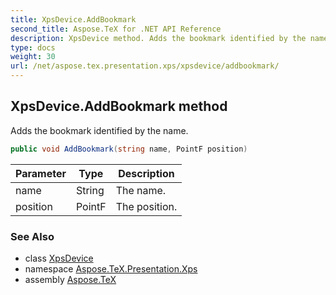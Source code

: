 ```yaml
---
title: XpsDevice.AddBookmark
second_title: Aspose.TeX for .NET API Reference
description: XpsDevice method. Adds the bookmark identified by the name
type: docs
weight: 30
url: /net/aspose.tex.presentation.xps/xpsdevice/addbookmark/
---
```

## XpsDevice.AddBookmark method

Adds the bookmark identified by the name.

```csharp
public void AddBookmark(string name, PointF position)
```

| Parameter | Type | Description |
| --- | --- | --- |
| name | String | The name. |
| position | PointF | The position. |

### See Also

* class [XpsDevice](../)
* namespace [Aspose.TeX.Presentation.Xps](../../xpsdevice/)
* assembly [Aspose.TeX](../../../)


